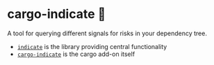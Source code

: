 # cargo-indicate 🚨

A tool for querying different signals for risks in your dependency tree.

- [`indicate`](./indicate) is the library providing central functionality
- [`cargo-indicate`](./cargo-indicate/) is the cargo add-on itself